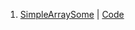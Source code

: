 1. [SimpleArraySome](https://www.hackerrank.com/challenges/simple-array-sum/problem) | [Code](simppleArraySome.js)